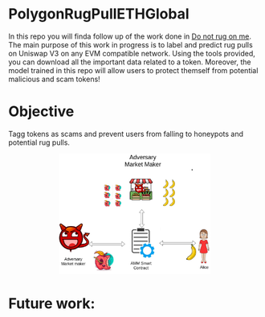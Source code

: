 # PolygonRugPullETHGlobal

In this repo you will finda follow up of the work done in [Do not rug on me](https://www.mdpi.com/2227-7390/10/6/949). 
The main purpose of this work in progress is to label and predict rug pulls on Uniswap V3 on any EVM compatible network.
Using the tools provided, you can download all the important data related to a token. Moreover, the model trained in this repo will allow users to protect themself from potential malicious and scam tokens!

# Objective

Tagg tokens as scams and prevent users from falling to honeypots and potential rug pulls.

<p align="center">
<img src="AdversaryMM.png" width="60%" />
</p>

# Future work:


